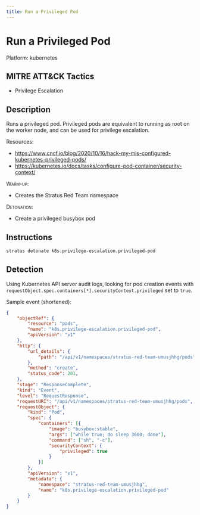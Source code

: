```yaml
---
title: Run a Privileged Pod
---
```


# Run a Privileged Pod




Platform: kubernetes

## MITRE ATT&CK Tactics


- Privilege Escalation

## Description


Runs a privileged pod. Privileged pods are equivalent to running as root on the worker node, and can be used for privilege escalation.

Resources:

- https://www.cncf.io/blog/2020/10/16/hack-my-mis-configured-kubernetes-privileged-pods/
- https://kubernetes.io/docs/tasks/configure-pod-container/security-context/

<span style="font-variant: small-caps;">Warm-up</span>: 

- Creates the Stratus Red Team namespace

<span style="font-variant: small-caps;">Detonation</span>: 

- Create a privileged busybox pod


## Instructions

```bash title="Detonate with Stratus Red Team"
stratus detonate k8s.privilege-escalation.privileged-pod
```
## Detection


Using Kubernetes API server audit logs, looking for pod creation events with <code>requestObject.spec.containers[*].securityContext.privileged</code>
set to <code>true</code>.

Sample event (shortened):

```json hl_lines="11 19 26"
{
	"objectRef": {
		"resource": "pods",
		"name": "k8s.privilege-escalation.privileged-pod",
		"apiVersion": "v1"
	},
	"http": {
		"url_details": {
			"path": "/api/v1/namespaces/stratus-red-team-umusjhhg/pods"
		},
		"method": "create",
		"status_code": 201,
	},
	"stage": "ResponseComplete",
	"kind": "Event",
	"level": "RequestResponse",
	"requestURI": "/api/v1/namespaces/stratus-red-team-umusjhhg/pods",
	"requestObject": {
		"kind": "Pod",
		"spec": {
			"containers": [{
				"image": "busybox:stable",
				"args": ["while true; do sleep 3600; done"],
				"command": ["sh", "-c"],
				"securityContext": {
					"privileged": true
				}
			}]
		},
		"apiVersion": "v1",
		"metadata": {
			"namespace": "stratus-red-team-umusjhhg",
			"name": "k8s.privilege-escalation.privileged-pod"
		}
	}
}
```

